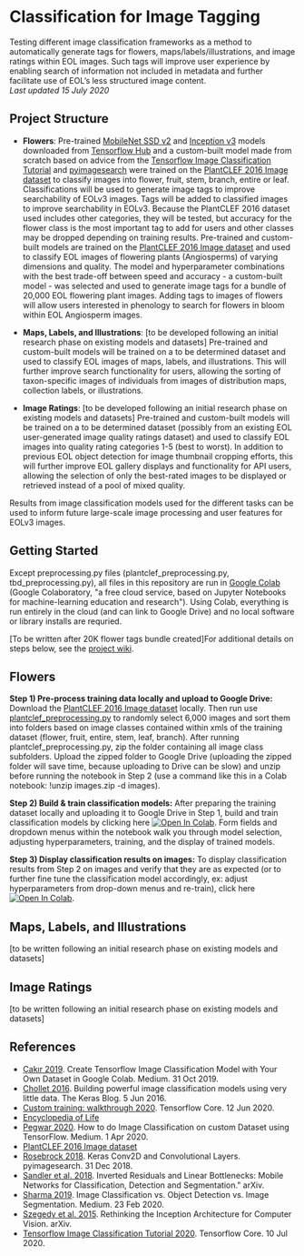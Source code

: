 # Classification for Image Tagging
Testing different image classification frameworks as a method to automatically generate tags for flowers, maps/labels/illustrations, and image ratings within EOL images. Such tags will improve user experience by enabling search of information not included in metadata and further facilitate use of EOL’s less structured image content.   
*Last updated 15 July 2020*

## Project Structure
* **Flowers**: Pre-trained [MobileNet SSD v2](https://tfhub.dev/google/tf2-preview/mobilenet_v2/classification/4) and [Inception v3](https://tfhub.dev/google/imagenet/inception_v3/classification/4) models downloaded from [Tensorflow Hub](https://www.tensorflow.org/hub) and a custom-built model made from scratch based on advice from the [Tensorflow Image Classification Tutorial](https://www.tensorflow.org/tutorials/images/classification) and [pyimagesearch](https://www.pyimagesearch.com/2018/12/31/keras-conv2d-and-convolutional-layers/) were trained on the [PlantCLEF 2016 Image dataset](https://www.imageclef.org/lifeclef/2016/plant) to classify images into flower, fruit, stem, branch, entire or leaf. Classifications will be used to generate image tags to improve searchability of EOLv3 images. Tags will be added to classified images to improve searchability in EOLv3. Because the PlantCLEF 2016 dataset used includes other categories, they will be tested, but accuracy for the flower class is the most important tag to add for users and other classes may be dropped depending on training results. Pre-trained and custom-built models are trained on the [PlantCLEF 2016 Image dataset](https://www.imageclef.org/lifeclef/2016/plant) and used to classify EOL images of flowering plants (Angiosperms) of varying dimensions and quality. The model and hyperparameter combinations with the best trade-off between speed and accuracy - a custom-built model - was selected and used to generate image tags for a bundle of 20,000 EOL flowering plant images. Adding tags to images of flowers will allow users interested in phenology to search for flowers in bloom within EOL Angiosperm images.

* **Maps, Labels, and Illustrations**: [to be developed following an initial research phase on existing models and datasets] Pre-trained and custom-built models will be trained on a to be determined dataset and used to classify EOL images of maps, labels, and illustrations. This will further improve search functionality for users, allowing the sorting of taxon-specific images of individuals from images of distribution maps, collection labels, or illustrations.

* **Image Ratings**: [to be developed following an initial research phase on existing models and datasets] Pre-trained and custom-built models will be trained on a to be determined dataset (possibly from an existing EOL user-generated image quality ratings dataset) and used to classify EOL images into quality rating categories 1-5 (best to worst). In addition to previous EOL object detection for image thumbnail cropping efforts, this will further improve EOL gallery displays and functionality for API users, allowing the selection of only the best-rated images to be displayed or retrieved instead of a pool of mixed quality. 

Results from image classification models used for the different tasks can be used to inform future large-scale image processing and user features for EOLv3 images.

## Getting Started  
Except preprocessing.py files (plantclef_preprocessing.py, tbd_preprocessing.py), all files in this repository are run in [Google Colab](https://research.google.com/colaboratory/faq.html) (Google Colaboratory, "a free cloud service, based on Jupyter Notebooks for machine-learning education and research"). Using Colab, everything is run entirely in the cloud (and can link to Google Drive) and no local software or library installs are requried.   

[To be written after 20K flower tags bundle created]For additional details on steps below, see the [project wiki](https://github.com/aubricot/computer_vision_with_eol_images/wiki).

## Flowers
**Step 1) Pre-process training data locally and upload to Google Drive:** Download the [PlantCLEF 2016 Image dataset](https://www.imageclef.org/lifeclef/2016/plant) locally. Then run use [plantclef_preprocessing.py](https://github.com/aubricot/computer_vision_with_eol_images/blob/master/classification_for_image_tagging/flowers/plantclef_preprocessing.py) to randomly select 6,000 images and sort them into folders based on image classes contained within xmls of the training dataset (flower, fruit, entire, stem, leaf, branch). After running plantclef_preprocessing.py, zip the folder containing all image class subfolders. Upload the zipped folder to Google Drive (uploading the zipped folder will save time, because uploading to Drive can be slow) and unzip before running the notebook in Step 2 (use a command like this in a Colab notebook: !unzip images.zip -d images).

**Step 2) Build & train classification models:** After preparing the training dataset locally and uploading it to Google Drive in Step 1, build and train classification models by clicking here [![Open In Colab](https://colab.research.google.com/assets/colab-badge.svg)](https://colab.research.google.com/github/aubricot/computer_vision_with_eol_images/blob/master/classification_for_image_tagging/flowers/flowers_train.ipynb). Form fields and dropdown menus within the notebook walk you through model selection, adjusting hyperparameters, training, and the display of trained models.

**Step 3) Display classification results on images:** To display classification results from Step 2 on images and verify that they are as expected (or to further fine tune the classification model accordingly, ex: adjust hyperparameters from drop-down menus and re-train), click here [![Open In Colab](https://colab.research.google.com/assets/colab-badge.svg)](https://colab.research.google.com/github/aubricot/computer_vision_with_eol_images/blob/master/classification_for_image_tagging/classification_display_test.ipynb).

## Maps, Labels, and Illustrations
[to be written following an initial research phase on existing models and datasets]

## Image Ratings
[to be written following an initial research phase on existing models and datasets]

## References
* [Çakır 2019](https://medium.com/analytics-vidhya/create-tensorflow-image-classification-model-with-your-own-dataset-in-google-colab-63e9d7853a3e). Create Tensorflow Image Classification Model with Your Own Dataset in Google Colab. Medium. 31 Oct 2019.
* [Chollet 2016](https://blog.keras.io/building-powerful-image-classification-models-using-very-little-data.html). Building powerful image classification models using very little data. The Keras Blog. 5 Jun 2016.
* [Custom training: walkthrough 2020](https://www.tensorflow.org/tutorials/customization/custom_training_walkthrough). Tensorflow Core. 12 Jun 2020.
* [Encyclopedia of Life](eol.org)
* [Pegwar 2020](https://medium.com/analytics-vidhya/how-to-do-image-classification-on-custom-dataset-using-tensorflow-52309666498e). How to do Image Classification on custom Dataset using TensorFlow. Medium. 1 Apr 2020.
* [PlantCLEF 2016 Image dataset](https://www.imageclef.org/lifeclef/2016/plant)
* [Rosebrock 2018](https://www.pyimagesearch.com/2018/12/31/keras-conv2d-and-convolutional-layers/). Keras Conv2D and Convolutional Layers. pyimagesearch. 31 Dec 2018.
* [Sandler et al. 2018](https://arxiv.org/abs/1801.04381). Inverted Residuals and Linear Bottlenecks: Mobile Networks for Classification, Detection and Segmentation." arXiv.
* [Sharma 2019](medium.com/analytics-vidhya/image-classification-vs-object-detection-vs-image-segmentation-f36db85fe81). Image Classification vs. Object Detection vs. Image Segmentation. Medium. 23 Feb 2020.
* [Szegedy et al. 2015](https://arxiv.org/abs/1512.00567). Rethinking the Inception Architecture for Computer Vision. arXiv.
* [Tensorflow Image Classification Tutorial 2020](https://www.tensorflow.org/tutorials/images/classification). Tensorflow Core. 10 Jul 2020.
